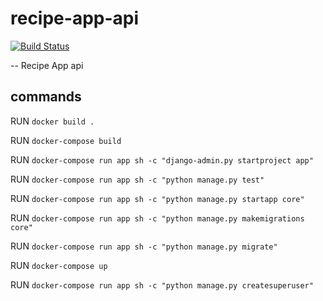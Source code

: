 # recipe-app-api

[![Build Status](https://travis-ci.org/profmcdan/recipe-app-api.svg?branch=master)](https://travis-ci.org/profmcdan/recipe-app-api.svg?branch=master)

--
Recipe App api

## commands

RUN `docker build .`

RUN `docker-compose build`

RUN `docker-compose run app sh -c "django-admin.py startproject app"`

RUN `docker-compose run app sh -c "python manage.py test"`

RUN `docker-compose run app sh -c "python manage.py startapp core"`

RUN `docker-compose run app sh -c "python manage.py makemigrations core"`

RUN `docker-compose run app sh -c "python manage.py migrate"`

RUN `docker-compose up`

RUN `docker-compose run app sh -c "python manage.py createsuperuser"`
